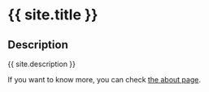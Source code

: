 # {{ site.title }}

## Description
{{ site.description }}

If you want to know more, you can check [the about page](about.md).
